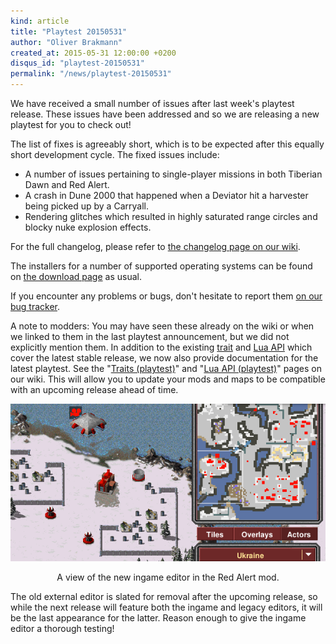 ```yaml
---
kind: article
title: "Playtest 20150531"
author: "Oliver Brakmann"
created_at: 2015-05-31 12:00:00 +0200
disqus_id: "playtest-20150531"
permalink: "/news/playtest-20150531"
---
```


We have received a small number of issues after last week's playtest release. These issues have been addressed and so we are releasing a new playtest for you to check out!

The list of fixes is agreeably short, which is to be expected after this equally short development cycle. The fixed issues include:

* A number of issues pertaining to single-player missions in both Tiberian Dawn and Red Alert.
* A crash in Dune 2000 that happened when a Deviator hit a harvester being picked up by a Carryall.
* Rendering glitches which resulted in highly saturated range circles and blocky nuke explosion effects.

For the full changelog, please refer to [the changelog page on our wiki](https://github.com/OpenRA/OpenRA/wiki/Historical-Changelogs).

The installers for a number of supported operating systems can be found on [the download page](/download/) as usual.

If you encounter any problems or bugs, don't hesitate to report them [on our bug tracker](http://bugs.openra.net).

A note to modders: You may have seen these already on the wiki or when we linked to them in the last playtest announcement, but we did not explicitly mention them. In addition to the existing [trait](http://wiki.openra.net/Traits) and [Lua API](http://wiki.openra.net/Lua-API)  which cover the latest stable release, we now also provide documentation for the latest playtest. See the "[Traits (playtest)](http://wiki.openra.net/Traits-(playtest))" and "[Lua API (playtest)](http://wiki.openra.net/Lua-API-(playtest))" pages on our wiki. This will allow you to update your mods and maps to be compatible with an upcoming release ahead of time.

<div style="text-align:center" markdown="1">

![Ingame editor in Red Alert](/images/news/20150531-ra-editor.png)

A view of the new ingame editor in the Red Alert mod.
</div>

The old external editor is slated for removal after the upcoming release, so while the next release will feature both the ingame and legacy editors, it will be the last appearance for the latter. Reason enough to give the ingame editor a thorough testing!
